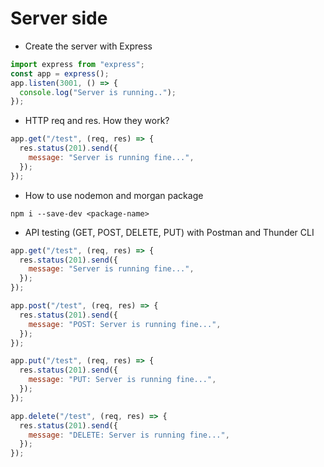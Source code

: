 # Server side

- Create the server with Express

```javascript
import express from "express";
const app = express();
app.listen(3001, () => {
  console.log("Server is running..");
});
```

- HTTP req and res. How they work?

```javascript
app.get("/test", (req, res) => {
  res.status(201).send({
    message: "Server is running fine...",
  });
});
```

- How to use nodemon and morgan package

```bsh
npm i --save-dev <package-name>
```

- API testing (GET, POST, DELETE, PUT) with Postman and Thunder CLI

```javascript
app.get("/test", (req, res) => {
  res.status(201).send({
    message: "Server is running fine...",
  });
});

app.post("/test", (req, res) => {
  res.status(201).send({
    message: "POST: Server is running fine...",
  });
});

app.put("/test", (req, res) => {
  res.status(201).send({
    message: "PUT: Server is running fine...",
  });
});

app.delete("/test", (req, res) => {
  res.status(201).send({
    message: "DELETE: Server is running fine...",
  });
});
```
